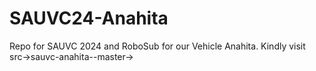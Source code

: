 # SAUVC24-Anahita
Repo for SAUVC 2024 and RoboSub for our Vehicle Anahita.
Kindly visit src->sauvc-anahita--master->
